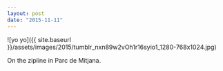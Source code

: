 ```yaml
---
layout: post
date: "2015-11-11"
---
```


![yo yo]({{ site.baseurl }}/assets/images/2015/tumblr_nxn89w2vOh1r16syio1_1280-768x1024.jpg)

On the zipline in Parc de Mitjana.
